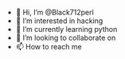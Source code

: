 - 👋 Hi, I’m @Black712perl
- 👀 I’m interested in hacking
- 🌱 I’m currently learning python
- 💞️ I’m looking to collaborate on 
- 📫 How to reach me 

<!---
Black712perl/Black712perl is a ✨ special ✨ repository because its `README.md` (this file) appears on your GitHub profile.
You can click the Preview link to take a look at your changes.
--->
